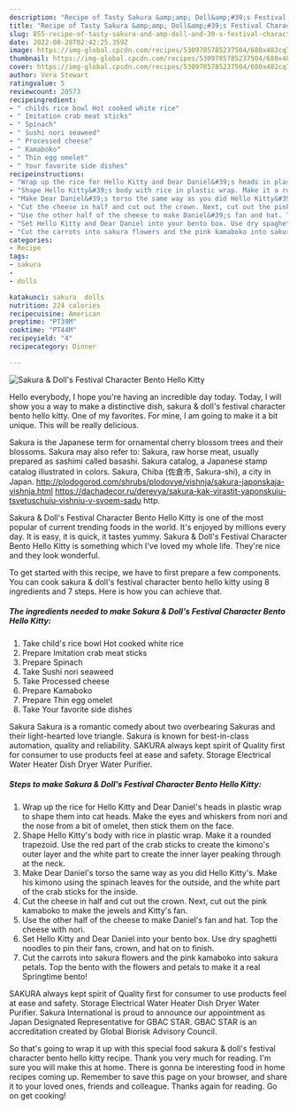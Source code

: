 ```yaml
---
description: "Recipe of Tasty Sakura &amp;amp; Doll&amp;#39;s Festival Character Bento Hello Kitty"
title: "Recipe of Tasty Sakura &amp;amp; Doll&amp;#39;s Festival Character Bento Hello Kitty"
slug: 855-recipe-of-tasty-sakura-and-amp-doll-and-39-s-festival-character-bento-hello-kitty
date: 2022-08-28T02:42:25.359Z
image: https://img-global.cpcdn.com/recipes/5309785785237504/680x482cq70/sakura-dolls-festival-character-bento-hello-kitty-recipe-main-photo.jpg
thumbnail: https://img-global.cpcdn.com/recipes/5309785785237504/680x482cq70/sakura-dolls-festival-character-bento-hello-kitty-recipe-main-photo.jpg
cover: https://img-global.cpcdn.com/recipes/5309785785237504/680x482cq70/sakura-dolls-festival-character-bento-hello-kitty-recipe-main-photo.jpg
author: Vera Stewart
ratingvalue: 5
reviewcount: 20573
recipeingredient:
- " childs rice bowl Hot cooked white rice"
- " Imitation crab meat sticks"
- " Spinach"
- " Sushi nori seaweed"
- " Processed cheese"
- " Kamaboko"
- " Thin egg omelet"
- " Your favorite side dishes"
recipeinstructions:
- "Wrap up the rice for Hello Kitty and Dear Daniel&#39;s heads in plastic wrap to shape them into cat heads. Make the eyes and whiskers from nori and the nose from a bit of omelet, then stick them on the face."
- "Shape Hello Kitty&#39;s body with rice in plastic wrap. Make it a rounded trapezoid. Use the red part of the crab sticks to create the kimono&#39;s outer layer and the white part to create the inner layer peaking through at the neck."
- "Make Dear Daniel&#39;s torso the same way as you did Hello Kitty&#39;s. Make his kimono using the spinach leaves for the outside, and the white part of the crab sticks for the inside."
- "Cut the cheese in half and cut out the crown. Next, cut out the pink kamaboko to make the jewels and Kitty&#39;s fan."
- "Use the other half of the cheese to make Daniel&#39;s fan and hat. Top the cheese with nori."
- "Set Hello Kitty and Dear Daniel into your bento box. Use dry spaghetti noodles to pin their fans, crown, and hat on to finish."
- "Cut the carrots into sakura flowers and the pink kamaboko into sakura petals. Top the bento with the flowers and petals to make it a real Springtime bento!"
categories:
- Recipe
tags:
- sakura
- 
- dolls

katakunci: sakura  dolls 
nutrition: 224 calories
recipecuisine: American
preptime: "PT39M"
cooktime: "PT44M"
recipeyield: "4"
recipecategory: Dinner

---
```



![Sakura &amp; Doll&#39;s Festival Character Bento Hello Kitty](https://img-global.cpcdn.com/recipes/5309785785237504/680x482cq70/sakura-dolls-festival-character-bento-hello-kitty-recipe-main-photo.jpg)

Hello everybody, I hope you're having an incredible day today. Today, I will show you a way to make a distinctive dish, sakura &amp; doll&#39;s festival character bento hello kitty. One of my favorites. For mine, I am going to make it a bit unique. This will be really delicious.

Sakura is the Japanese term for ornamental cherry blossom trees and their blossoms. Sakura may also refer to: Sakura, raw horse meat, usually prepared as sashimi called basashi. Sakura catalog, a Japanese stamp catalog illustrated in colors. Sakura, Chiba (佐倉市, Sakura-shi), a city in Japan. http://plodogorod.com/shrubs/plodovye/vishnja/sakura-japonskaja-vishnja.html https://dachadecor.ru/derevya/sakura-kak-virastit-yaponskuiu-tsvetuschuiu-vishniu-v-svoem-sadu http.

Sakura &amp; Doll&#39;s Festival Character Bento Hello Kitty is one of the most popular of current trending foods in the world. It's enjoyed by millions every day. It is easy, it is quick, it tastes yummy. Sakura &amp; Doll&#39;s Festival Character Bento Hello Kitty is something which I've loved my whole life. They're nice and they look wonderful.


To get started with this recipe, we have to first prepare a few components. You can cook sakura &amp; doll&#39;s festival character bento hello kitty using 8 ingredients and 7 steps. Here is how you can achieve that.

<!--inarticleads1-->

##### The ingredients needed to make Sakura &amp; Doll&#39;s Festival Character Bento Hello Kitty:

1. Take  child&#39;s rice bowl Hot cooked white rice
1. Prepare  Imitation crab meat sticks
1. Prepare  Spinach
1. Take  Sushi nori seaweed
1. Take  Processed cheese
1. Prepare  Kamaboko
1. Prepare  Thin egg omelet
1. Take  Your favorite side dishes


Sakura Sakura is a romantic comedy about two overbearing Sakuras and their light-hearted love triangle. Sakura is known for best-in-class automation, quality and reliability. SAKURA always kept spirit of Quality first for consumer to use products feel at ease and safety. Storage Electrical Water Heater Dish Dryer Water Purifier. 

<!--inarticleads2-->

##### Steps to make Sakura &amp; Doll&#39;s Festival Character Bento Hello Kitty:

1. Wrap up the rice for Hello Kitty and Dear Daniel&#39;s heads in plastic wrap to shape them into cat heads. Make the eyes and whiskers from nori and the nose from a bit of omelet, then stick them on the face.
1. Shape Hello Kitty&#39;s body with rice in plastic wrap. Make it a rounded trapezoid. Use the red part of the crab sticks to create the kimono&#39;s outer layer and the white part to create the inner layer peaking through at the neck.
1. Make Dear Daniel&#39;s torso the same way as you did Hello Kitty&#39;s. Make his kimono using the spinach leaves for the outside, and the white part of the crab sticks for the inside.
1. Cut the cheese in half and cut out the crown. Next, cut out the pink kamaboko to make the jewels and Kitty&#39;s fan.
1. Use the other half of the cheese to make Daniel&#39;s fan and hat. Top the cheese with nori.
1. Set Hello Kitty and Dear Daniel into your bento box. Use dry spaghetti noodles to pin their fans, crown, and hat on to finish.
1. Cut the carrots into sakura flowers and the pink kamaboko into sakura petals. Top the bento with the flowers and petals to make it a real Springtime bento!


SAKURA always kept spirit of Quality first for consumer to use products feel at ease and safety. Storage Electrical Water Heater Dish Dryer Water Purifier. Sakura International is proud to announce our appointment as Japan Designated Representative for GBAC STAR. GBAC STAR is an accreditation created by Global Biorisk Advisory Council. 

So that's going to wrap it up with this special food sakura &amp; doll&#39;s festival character bento hello kitty recipe. Thank you very much for reading. I'm sure you will make this at home. There is gonna be interesting food in home recipes coming up. Remember to save this page on your browser, and share it to your loved ones, friends and colleague. Thanks again for reading. Go on get cooking!
